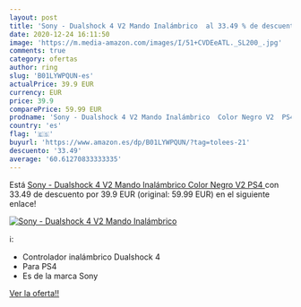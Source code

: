 ```yaml
---
layout: post
title: 'Sony - Dualshock 4 V2 Mando Inalámbrico  al 33.49 % de descuento'
date: 2020-12-24 16:11:50
image: 'https://m.media-amazon.com/images/I/51+CVDEeATL._SL200_.jpg'
comments: true
category: ofertas
author: ring
slug: 'B01LYWPQUN-es'
actualPrice: 39.9 EUR
currency: EUR
price: 39.9
comparePrice: 59.99 EUR
prodname: 'Sony - Dualshock 4 V2 Mando Inalámbrico  Color Negro V2  PS4 '
country: 'es'
flag: '🇪🇸'
buyurl: 'https://www.amazon.es/dp/B01LYWPQUN/?tag=tolees-21'
descuento: '33.49'
average: '60.61270833333335'
---
```


Está [Sony - Dualshock 4 V2 Mando Inalámbrico  Color Negro V2  PS4 ](https://www.amazon.es/dp/B01LYWPQUN/?tag=tolees-21) con 33.49 de descuento por 39.9 EUR (original: 59.99 EUR) en el siguiente enlace!

[![Sony - Dualshock 4 V2 Mando Inalámbrico ](https://m.media-amazon.com/images/I/51+CVDEeATL._SL200_.jpg)](https://www.amazon.es/dp/B01LYWPQUN/?tag=tolees-21)

ℹ️:

- Controlador inalámbrico Dualshock 4
- Para PS4
- Es de la marca Sony

[Ver la oferta!!](https://www.amazon.es/dp/B01LYWPQUN/?tag=tolees-21)
